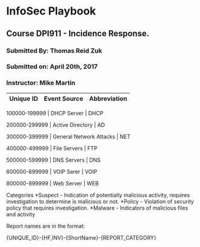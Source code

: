 # InfoSec Playbook 
## Course DPI911 - Incidence Response. 

### Submitted By: Thomas Reid Zuk
### Submitted on: April 20th, 2017
### Instructor: Mike Martin


Unique ID  | Event Source | Abbreviation|
------------:|:---------------:|---------------:

100000-199999 | DHCP Server | DHCP

200000-299999 | Active Directory | AD

300000-399999 | General Network Attacks | NET

400000-499999 | File Servers | FTP

500000-599999 | DNS Servers | DNS 

600000-699999 | VOIP Serer | VOIP

800000-899999 | Web Server | WEB



Categories
*Suspect - Indication of potentially malicious activity, requires investigation to determine is malicious or not.
*Policy - Violation of security policy that requires investigation.
*Malware - Indicators of malicious files and activity


Report names are in the format:

{UNIQUE_ID}-{HF,INV}-{ShortName}-{REPORT_CATEGORY}
